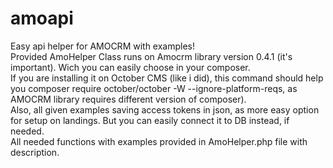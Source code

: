 # amoapi
Easy api helper for AMOCRM with examples! <br>
Provided AmoHelper Class runs on Amocrm library version 0.4.1 (it's important). Wich you can easily choose in your composer. <br>
If you are installing it on October CMS (like i did), this command should help you composer require october/october -W  --ignore-platform-reqs, as AMOCRM library requires different version of composer). <br>
Also, all given examples saving access tokens in json, as more easy option for setup on landings. But you can easily connect it to DB instead, if needed. <br>
All needed functions with examples provided in AmoHelper.php file with description. <br>
